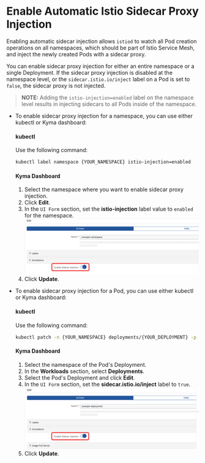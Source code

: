 # Enable Automatic Istio Sidecar Proxy Injection

Enabling automatic sidecar injection allows `istiod` to watch all Pod creation operations on all namespaces, which should be part of Istio Service Mesh, and inject the newly created Pods with a sidecar proxy.

You can enable sidecar proxy injection for either an entire namespace or a single Deployment. If the sidecar proxy injection is disabled at the namespace level, or the `sidecar.istio.io/inject` label on a Pod is set to `false`, the sidecar proxy is not injected.

>**NOTE:** Adding the `istio-injection=enabled` label on the namespace level results in injecting sidecars to all Pods inside of the namespace. 

* To enable sidecar proxy injection for a namespace, you can use either kubectl or Kyma dashboard:
  
  <!-- tabs:start -->

  #### **kubectl**
  
  Use the following command:
  
  ```bash
  kubectl label namespace {YOUR_NAMESPACE} istio-injection=enabled
  ```

  #### **Kyma Dashboard**
  
  1. Select the namespace where you want to enable sidecar proxy injection.
  2. Click **Edit**.
  3. In the `UI Form` section, set the **istio-injection** label value to `enabled` for the namespace.
  ![Switch the toggle to enable Istio sidecar injection](../../assets/sidecar-injection-toggle-namespace.svg)
  1. Click **Update**.
  <!-- tabs:end -->


* To enable sidecar proxy injection for a Pod, you can use either kubectl or Kyma dashboard:

  <!-- tabs:start -->

  #### **kubectl**
  
  Use the following command:
  
  ```bash
  kubectl patch -n {YOUR_NAMESPACE} deployments/{YOUR_DEPLOYMENT} -p '{"spec":{"template":{"metadata":{"labels":{"sidecar.istio.io/inject":"true"}}}}}'
  ```

  #### **Kyma Dashboard**

  1. Select the namespace of the Pod's Deployment.
  2. In the **Workloads** section, select **Deployments**.
  3. Select the Pod's Deployment and click **Edit**.
  4. In the `UI Form` section, set the **sidecar.istio.io/inject** label to `true`.
  ![Switch the toggle to enable Istio sidecar injection](../../assets/sidecar-injection-toggle-deployment.svg)
  1. Click **Update**.

  <!-- tabs:end -->